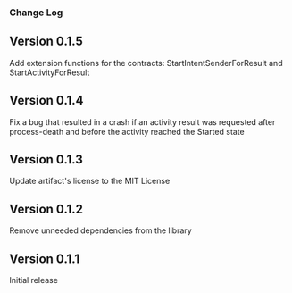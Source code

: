 ### Change Log

Version 0.1.5
-------------
Add extension functions for the contracts: StartIntentSenderForResult and StartActivityForResult

Version 0.1.4
-------------
Fix a bug that resulted in a crash if an activity result was requested after process-death and
before the activity reached the Started state

Version 0.1.3
-------------
Update artifact's license to the MIT License

Version 0.1.2
-------------
Remove unneeded dependencies from the library

Version 0.1.1
-------------
Initial release